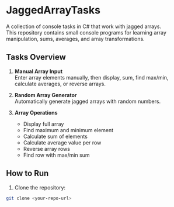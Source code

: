 # JaggedArrayTasks

A collection of console tasks in C# that work with jagged arrays.  
This repository contains small console programs for learning array manipulation, sums, averages, and array transformations.

## Tasks Overview

1. **Manual Array Input**  
   Enter array elements manually, then display, sum, find max/min, calculate averages, or reverse arrays.

2. **Random Array Generator**  
   Automatically generate jagged arrays with random numbers.

3. **Array Operations**  
   - Display full array  
   - Find maximum and minimum element  
   - Calculate sum of elements  
   - Calculate average value per row  
   - Reverse array rows  
   - Find row with max/min sum  

## How to Run

1. Clone the repository:

```bash
git clone <your-repo-url>
